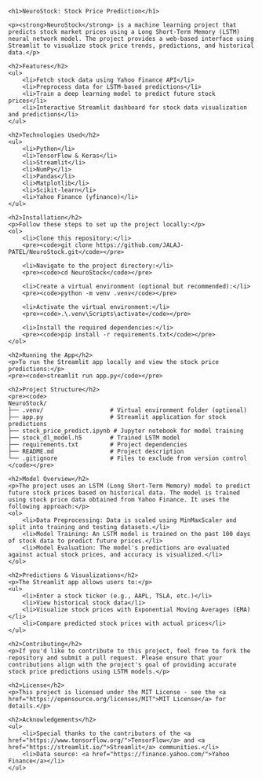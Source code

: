 <!DOCTYPE html>
<html lang="en">
<head>
    <meta charset="UTF-8">
    <meta name="viewport" content="width=device-width, initial-scale=1.0">
    <title>NeuroStock: Stock Price Prediction</title>
</head>
<body>

    <h1>NeuroStock: Stock Price Prediction</h1>

    <p><strong>NeuroStock</strong> is a machine learning project that predicts stock market prices using a Long Short-Term Memory (LSTM) neural network model. The project provides a web-based interface using Streamlit to visualize stock price trends, predictions, and historical data.</p>

    <h2>Features</h2>
    <ul>
        <li>Fetch stock data using Yahoo Finance API</li>
        <li>Preprocess data for LSTM-based predictions</li>
        <li>Train a deep learning model to predict future stock prices</li>
        <li>Interactive Streamlit dashboard for stock data visualization and predictions</li>
    </ul>

    <h2>Technologies Used</h2>
    <ul>
        <li>Python</li>
        <li>TensorFlow & Keras</li>
        <li>Streamlit</li>
        <li>NumPy</li>
        <li>Pandas</li>
        <li>Matplotlib</li>
        <li>Scikit-learn</li>
        <li>Yahoo Finance (yfinance)</li>
    </ul>

    <h2>Installation</h2>
    <p>Follow these steps to set up the project locally:</p>
    <ol>
        <li>Clone this repository:</li>
        <pre><code>git clone https://github.com/JALAJ-PATEL/NeuroStock.git</code></pre>

        <li>Navigate to the project directory:</li>
        <pre><code>cd NeuroStock</code></pre>

        <li>Create a virtual environment (optional but recommended):</li>
        <pre><code>python -m venv .venv</code></pre>

        <li>Activate the virtual environment:</li>
        <pre><code>.\.venv\Scripts\activate</code></pre>

        <li>Install the required dependencies:</li>
        <pre><code>pip install -r requirements.txt</code></pre>
    </ol>

    <h2>Running the App</h2>
    <p>To run the Streamlit app locally and view the stock price predictions:</p>
    <pre><code>streamlit run app.py</code></pre>

    <h2>Project Structure</h2>
    <pre><code>
    NeuroStock/
    ├── .venv/                   # Virtual environment folder (optional)
    ├── app.py                   # Streamlit application for stock predictions
    ├── stock_price_predict.ipynb # Jupyter notebook for model training
    ├── stock_dl_model.h5        # Trained LSTM model
    ├── requirements.txt         # Project dependencies
    ├── README.md                # Project description
    └── .gitignore               # Files to exclude from version control
    </code></pre>

    <h2>Model Overview</h2>
    <p>The project uses an LSTM (Long Short-Term Memory) model to predict future stock prices based on historical data. The model is trained using stock price data obtained from Yahoo Finance. It uses the following approach:</p>
    <ol>
        <li>Data Preprocessing: Data is scaled using MinMaxScaler and split into training and testing datasets.</li>
        <li>Model Training: An LSTM model is trained on the past 100 days of stock data to predict future prices.</li>
        <li>Model Evaluation: The model's predictions are evaluated against actual stock prices, and accuracy is visualized.</li>
    </ol>

    <h2>Predictions & Visualizations</h2>
    <p>The Streamlit app allows users to:</p>
    <ul>
        <li>Enter a stock ticker (e.g., AAPL, TSLA, etc.)</li>
        <li>View historical stock data</li>
        <li>Visualize stock prices with Exponential Moving Averages (EMA)</li>
        <li>Compare predicted stock prices with actual prices</li>
    </ul>

    <h2>Contributing</h2>
    <p>If you'd like to contribute to this project, feel free to fork the repository and submit a pull request. Please ensure that your contributions align with the project's goal of providing accurate stock price predictions using LSTM models.</p>

    <h2>License</h2>
    <p>This project is licensed under the MIT License - see the <a href="https://opensource.org/licenses/MIT">MIT License</a> for details.</p>

    <h2>Acknowledgements</h2>
    <ul>
        <li>Special thanks to the contributors of the <a href="https://www.tensorflow.org/">TensorFlow</a> and <a href="https://streamlit.io/">Streamlit</a> communities.</li>
        <li>Data source: <a href="https://finance.yahoo.com/">Yahoo Finance</a></li>
    </ul>

</body>
</html>

